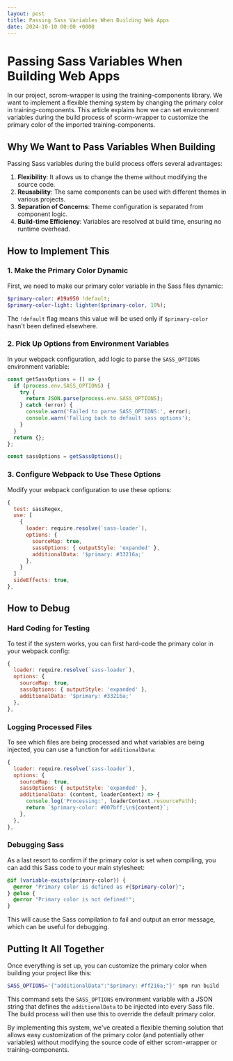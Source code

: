 ```yaml
---
layout: post
title: Passing Sass Variables When Building Web Apps
date: 2024-10-10 00:00 +0000
---
```


# Passing Sass Variables When Building Web Apps

In our project, scrom-wrapper is using the training-components library. We want to implement a flexible theming system by changing the primary color in training-components. This article explains how we can set environment variables during the build process of scorm-wrapper to customize the primary color of the imported training-components.

## Why We Want to Pass Variables When Building

Passing Sass variables during the build process offers several advantages:

1. **Flexibility**: It allows us to change the theme without modifying the source code.
2. **Reusability**: The same components can be used with different themes in various projects.
3. **Separation of Concerns**: Theme configuration is separated from component logic.
4. **Build-time Efficiency**: Variables are resolved at build time, ensuring no runtime overhead.

## How to Implement This

### 1. Make the Primary Color Dynamic

First, we need to make our primary color variable in the Sass files dynamic:

```sass
$primary-color: #19a950 !default;
$primary-color-light: lighten($primary-color, 10%);
```

The `!default` flag means this value will be used only if `$primary-color` hasn't been defined elsewhere.

### 2. Pick Up Options from Environment Variables

In your webpack configuration, add logic to parse the `SASS_OPTIONS` environment variable:

```javascript
const getSassOptions = () => {
  if (process.env.SASS_OPTIONS) {
    try {
      return JSON.parse(process.env.SASS_OPTIONS);
    } catch (error) {
      console.warn('Failed to parse SASS_OPTIONS:', error);
      console.warn('Falling back to default sass options');
    }
  }
  return {};
};

const sassOptions = getSassOptions();
```

### 3. Configure Webpack to Use These Options

Modify your webpack configuration to use these options:

```javascript
{
  test: sassRegex,
  use: [
    {
      loader: require.resolve(`sass-loader`),
      options: {
        sourceMap: true,
        sassOptions: { outputStyle: 'expanded' },
        additionalData: '$primary: #33216a;'
      },
    }
  ]
  sideEffects: true,
},
```

## How to Debug

### Hard Coding for Testing

To test if the system works, you can first hard-code the primary color in your webpack config:

```javascript
{
  loader: require.resolve(`sass-loader`),
  options: {
    sourceMap: true,
    sassOptions: { outputStyle: 'expanded' },
    additionalData: '$primary: #33216a;'
  },
},
```

### Logging Processed Files

To see which files are being processed and what variables are being injected, you can use a function for `additionalData`:

```javascript
{
  loader: require.resolve(`sass-loader`),
  options: {
    sourceMap: true,
    sassOptions: { outputStyle: 'expanded' },
    additionalData: (content, loaderContext) => {
      console.log('Processing:', loaderContext.resourcePath);
      return `$primary-color: #007bff;\n${content}`;
    },
  },
},
```

### Debugging Sass

As a last resort to confirm if the primary color is set when compiling, you can add this Sass code to your main stylesheet:

```sass
@if (variable-exists(primary-color)) {
  @error "Primary color is defined as #{$primary-color}";
} @else {
  @error "Primary color is not defined!";
}
```

This will cause the Sass compilation to fail and output an error message, which can be useful for debugging.

## Putting It All Together

Once everything is set up, you can customize the primary color when building your project like this:

```bash
SASS_OPTIONS='{"additionalData":"$primary: #ff216a;"}' npm run build
```

This command sets the `SASS_OPTIONS` environment variable with a JSON string that defines the `additionalData` to be injected into every Sass file. The build process will then use this to override the default primary color.

By implementing this system, we've created a flexible theming solution that allows easy customization of the primary color (and potentially other variables) without modifying the source code of either scrom-wrapper or training-components.
